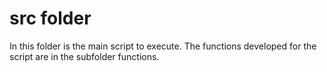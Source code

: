 # src folder

In this folder is the main script to execute. The functions developed for the script are in the subfolder functions.